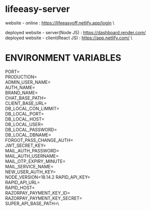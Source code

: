 # lifeeasy-server

website - online : https://lifeeasyoff.netlify.app/login \

deployed website - server(Node JS)  : https://dashboard.render.com/ \
deployed website - client(React JS) : https://app.netlify.com/ \


# ENVIRONMENT VARIABLES

PORT=\
PRODUCTION=\
ADMIN_USER_NAME=\
AUTH_NAME=\
BRAND_NAME=\
CHAT_BASE_PATH=\
CLIENT_BASE_URL=\
DB_LOCAL_CON_LIMMIT=\
DB_LOCAL_PORT=\
DB_LOCAL_HOST=\
DB_LOCAL_USER=\
DB_LOCAL_PASSWORD=\
DB_LOCAL_DBNAME=\
FORGOT_PASS_CHANGE_AUTH=\
JWT_SECRET_KEY=\
MAIL_AUTH_PASSWORD=\
MAIL_AUTH_USERNAME=\
MAIL_OTP_EXPIRY_MINUTE=\
MAIL_SERVICE_NAME=\
NEW_USER_AUTH_KEY=\
NODE_VERSION=18.14.2
RAPID_API_KEY=\
RAPID_API_URL=\
RAPID_HOST=\
RAZORPAY_PAYMENT_KEY_ID=\
RAZORPAY_PAYMENT_KEY_SECRET=\
SUPER_API_BASE_PATH=\
